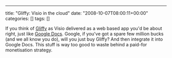 ---
title: "Gliffy: Visio in the cloud"
date: "2008-10-07T08:00:11+00:00"
categories: []
tags: []

If you think of <a href="http://www.gliffy.com/">Gliffy</a> as Visio delivered as a web based app you'd be about right, just like <a href="http://docs.google.com/">Google Docs</a>. Google, if you've got a spare few million bucks (and we all know you do), will you just buy Gliffy? And then integrate it into Google Docs. This stuff is way too good to waste behind a paid-for monetisation strategy.
